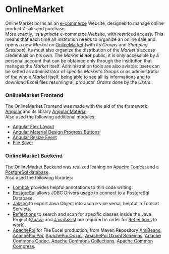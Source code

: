 # OnlineMarket

OnlineMarket borns as an [e-commerce](https://en.wikipedia.org/wiki/E-commerce) Website, designed to manage online products' sale and purchase.<br/>
More exactly, its a *private* e-commerce Website, with restriced access.
This means that each time an institution needs to organize an online sale and opens a new *Market* on [OnlineMarket](https://github.com/VincenzoLomba/OnlineMarket) (with its *Groups* and *Shopping Sessions*), its must also organize the distribution of the *Market*'s access credentials on his own.
The *Market* ***is not*** public; it is only accessible by a personal account that can be obtained only through the institution that manages the *Market* itself.
Administration tools are also aviable: users can be setted as administrator of specific *Market*'s *Groups* or as administrator of the whole *Market* itself, being able to see all its informations and to download Excel files resuming all products' *Orders* done by the *Users*.

### OnlineMarket Frontend

The OnlineMarket Frontend was made with the aid of the framework [Angular](https://angular.io/) and its library [Angular Material](https://material.angular.io/).<br/>
Also used the following additional modules:
- [Angular Flex Layout](https://github.com/angular/flex-layout)
- [Angular Material Design Progress Buttons](https://github.com/michaeldoye/mat-progress-buttons)
- [Angular Resize Event](https://github.com/vdolek/angular-resize-event#angular-resize-event)
- [File Saver](https://github.com/eligrey/FileSaver.js)

### OnlineMarket Backend

The OnlineMarket Backend was realized leaning on [Apache Tomcat](http://tomcat.apache.org/) and a [PostgreSql database](https://www.postgresql.org/about/).<br/>
Also used the following libraries:
- [Lombok](https://projectlombok.org) provides helpful annotations to thin code writing.
- [PostgreSql](https://jdbc.postgresql.org) allows JDBC Drivers usage to connect to a PostgreSql Database.
- [Jakson](https://github.com/FasterXML/jackson) to export Java Object into Json e vice versa, helpful in Tomcat Servlets.
- [Reflections](https://github.com/ronmamo/reflections) to search and scan for specific classes inside the Java Project ([Guava](https://github.com/google/guava/wiki/Release21) and [JavaAssist](https://github.com/jboss-javassist/javassist) are required in order for [Reflections](https://github.com/ronmamo/reflections) to work).
- [ApachePoi](https://poi.apache.org/index.html) for File Excel production; from Maven Repository [XmlBeans](https://mvnrepository.com/artifact/org.apache.xmlbeans/xmlbeans), [ApachePoi Poi](https://mvnrepository.com/artifact/org.apache.poi/poi), [ApachePoi Ooxml](https://mvnrepository.com/artifact/org.apache.poi/poi-ooxml), [ApachePoi Oxxml Schemas](https://mvnrepository.com/artifact/org.apache.poi/poi-ooxml-schemas), [Apache Commons Codec](https://mvnrepository.com/artifact/commons-codec/commons-codec), [Apache Commons Collections](https://mvnrepository.com/artifact/org.apache.commons/commons-collections4), [Apache Common Compress](https://mvnrepository.com/artifact/org.apache.commons/commons-compress).

